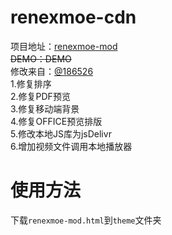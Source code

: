 # renexmoe-cdn  
项目地址：[renexmoe-mod](https://github.com/jssycszyj/renexmoe-cdn)  
~~DEMO：DEMO~~  
修改来自：[@186526](https://github.com/186526/onemanager-theme-renexmoe)  
1.修复排序  
2.修复PDF预览  
3.修复移动端背景  
4.修复OFFICE预览排版  
5.修改本地JS库为jsDelivr  
6.增加视频文件调用本地播放器  
# 使用方法  
下载`renexmoe-mod.html`到`theme`文件夹  

